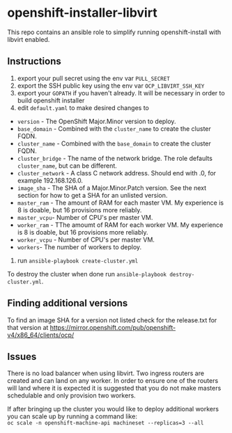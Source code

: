 # openshift-installer-libvirt
This repo contains an ansible role to simplify running openshift-install with libvirt enabled.

## Instructions
1. export your pull secret using the env var `PULL_SECRET`
1. export the SSH public key using the env var `OCP_LIBVIRT_SSH_KEY`
1. export your `GOPATH` if you haven't already. It will be necessary in order to build openshift installer
1. edit `default.yaml` to make desired changes to
  * `version` - The OpenShift Major.Minor version to deploy.
  * `base_domain` - Combined with the `cluster_name` to create the cluster FQDN.
  * `cluster_name` - Combined with the `base_domain` to create the cluster FQDN.
  * `cluster_bridge` - The name of the network bridge. The role defaults `cluster_name`, but can be different.
  * `cluster_network` - A class C network address. Should end with .0, for example 192.168.126.0.
  * `image_sha` - The SHA of a Major.Minor.Patch version. See the next section for how to get a SHA for an unlisted version.
  * `master_ram` - The amount of RAM for each master VM. My experience is 8 is doable, but 16 provisions more reliably.
  * `master_vcpu`- Number of CPU's per master VM.
  * `worker_ram` - TThe amoumt of RAM for each worker VM. My experience is 8 is doable, but 16 provisions more reliably.
  * `worker_vcpu` - Number of CPU's per master VM.
  * `workers`- The number of workers to deploy.
1. run `ansible-playbook create-cluster.yml`

To destroy the cluster when done run `ansible-playbook destroy-cluster.yml`.

## Finding additional versions
To find an image SHA for a version not listed check for the release.txt for that version at https://mirror.openshift.com/pub/openshift-v4/x86_64/clients/ocp/

## Issues
There is no load balancer when using libvirt. Two ingress routers are created and can land on any worker. In order to ensure one of the routers will land where it is expected it is suggested that you do not make masters schedulable and only provision two workers.

If after bringing up the cluster you would like to deploy additional workers you can scale up by running a command like:  
`oc scale -n openshift-machine-api machineset --replicas=3 --all`

